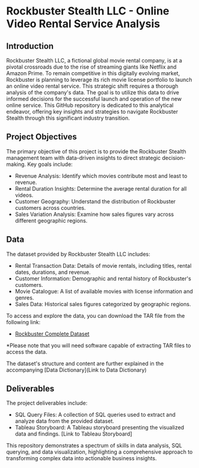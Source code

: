 # Rockbuster Stealth LLC - Online Video Rental Service Analysis
## **Introduction**
Rockbuster Stealth LLC, a fictional global movie rental company, is at a pivotal crossroads due to the rise of streaming giants like Netflix and Amazon Prime. To remain competitive in this digitally evolving market, Rockbuster is planning to leverage its rich movie license portfolio to launch an online video rental service. This strategic shift requires a thorough analysis of the company's data. The goal is to utilize this data to drive informed decisions for the successful launch and operation of the new online service. This GitHub repository is dedicated to this analytical endeavor, offering key insights and strategies to navigate Rockbuster Stealth through this significant industry transition.

## **Project Objectives**
The primary objective of this project is to provide the Rockbuster Stealth management team with data-driven insights to direct strategic decision-making. Key goals include:

+ Revenue Analysis: Identify which movies contribute most and least to revenue.
+ Rental Duration Insights: Determine the average rental duration for all videos.
+ Customer Geography: Understand the distribution of Rockbuster customers across countries.
+ Sales Variation Analysis: Examine how sales figures vary across different geographic regions.

## **Data**
The dataset provided by Rockbuster Stealth LLC includes:

+ Rental Transaction Data: Details of movie rentals, including titles, rental dates, durations, and revenue.
+	Customer Information: Demographic and rental history of Rockbuster's customers.
+	Movie Catalogue: A list of available movies with license information and genres.
+	Sales Data: Historical sales figures categorized by geographic regions.

To access and explore the data, you can download the TAR file from the following link:
+	[Rockbuster Complete Dataset](https://github.com/KaciErwin/RockbusterAnalysis/files/14644815/dvdrental.zip)

*Please note that you will need software capable of extracting TAR files to access the data. 

The dataset's structure and content are further explained in the accompanying [Data Dictionary](Link to Data Dictionary)

## **Deliverables**
The project deliverables include:
+ SQL Query Files: A collection of SQL queries used to extract and analyze data from the provided dataset.
+ Tableau Storyboard: A Tableau storyboard presenting the visualized data and findings. [Link to Tableau Storyboard]

This repository demonstrates a spectrum of skills in data analysis, SQL querying, and data visualization, highlighting a comprehensive approach to transforming complex data into actionable business insights. 

